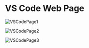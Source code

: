 # VS Code Web Page

![VSCodePage1](https://github.com/user-attachments/assets/ef316178-1664-45cc-b845-975681afddad)
   
![VSCodePage2](https://github.com/user-attachments/assets/0bba1b6b-c77b-4cc7-ba8f-b6dba662ca75)

![VSCodePage3](https://github.com/user-attachments/assets/2072793a-aed1-4d5c-8a0f-25625ebaaaf1)
